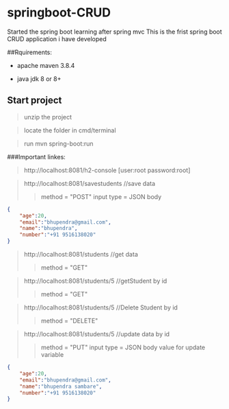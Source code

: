 # springboot-CRUD
Started the spring boot learning after spring mvc This is the frist spring boot CRUD application i have developed

##Rquirements:

* apache maven 3.8.4

* java jdk 8 or 8+

## Start project

>unzip the project

> locate the folder in cmd/terminal

> run mvn spring-boot:run

###Important linkes:

> http://localhost:8081/h2-console [user:root password:root]

> http://localhost:8081/savestudents //save data 
>>method = "POST" 
>>input type = JSON body 
```json
{
    "age":20,
    "email":"bhupendra@gmail.com",
    "name":"bhupendra",
    "number":"+91 9516138020"
}
```


> http://localhost:8081/students //get data 
>>method = "GET" 

>http://localhost:8081/students/5 //getStudent by id
>>method = "GET" 


>http://localhost:8081/students/5 //Delete Student by id
>>method = "DELETE" 

> http://localhost:8081/students/5 //update data by id
>>method = "PUT" 
>>input type = JSON body value for update variable
```json
{
    "age":20,
    "email":"bhupendra@gmail.com",
    "name":"bhupendra sambare",
    "number":"+91 9516138020"
}
```
